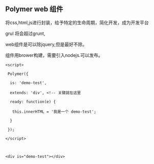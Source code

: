 ## Polymer web 组件

将css,html,js进行封装，给予特定的生命周期，简化开发，成为开发平台



grul 将会超过grunt,



web组件是可以除jquery,但是最好不除。



组件用brower构建，需要引入nodejs.可以发布。

```
<script>

 Polymer({

  is: 'demo-test',

  extends: 'div', <!-- 关键就在这里

  ready: function(e) {

   this.innerHTML = '我是一个 demo-test';

  }

 });

</script>

 

<div is="demo-test"></div>

```



